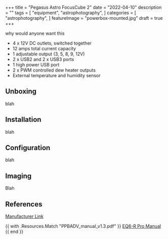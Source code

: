 +++
title = "Pegasus Astro FocusCube 2"
date = "2022-04-10"
description = ""
tags = [
    "equipment",
    "astrophotography",
]
categories = [
    "astrophotography",
]
featureImage = "powerbox-mounted.jpg"
draft = true
+++

why would anyone want this

<!--more-->

- 4 x 12V DC outlets, switched together
- 12 amps total current capacity
- 1 adjustable output (3, 5, 8, 9, 12V)
- 2 x USB2 and 2 x USB3 ports
- 1 high power USB port
- 2 x PWM controlled dew heater outputs
- External temperature and humidity sensor

## Unboxing

blah

## Installation

blah

## Configuration

blah

## Imaging

Blah

## References

[Manufacturer Link](https://pegasusastro.com/products/pocket-powerbox-advance/)

{{ with .Resources.Match "PPBADV_manual_v1.3.pdf" }}
  <a href="{{ .Permalink }}">EQ6-R Pro Manual</a>
{{ end }}
